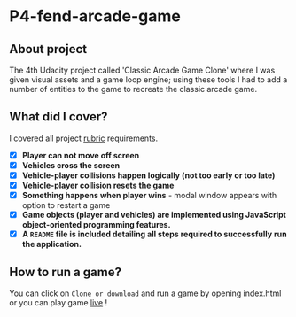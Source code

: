 # P4-fend-arcade-game

## About project
The 4th Udacity project called 'Classic Arcade Game Clone' where I was given visual assets and a game loop engine; using these tools I had to add a number of entities to the game to recreate the classic arcade game.

## What did I cover?
I covered all project [rubric](https://review.udacity.com/#!/projects/2696458597/rubric) requirements.
- [x] **Player can not move off screen**
- [x] **Vehicles cross the screen**
- [x] **Vehicle-player collisions happen logically (not too early or too late)**
- [x] **Vehicle-player collision resets the game**
- [x] **Something happens when player wins** - modal window appears with option to restart a game
- [x] **Game objects (player and vehicles) are implemented using JavaScript object-oriented programming features.**
- [x] **A `README` file is included detailing all steps required to successfully run the application.**

## How to run a game?
You can click on `Clone or download` and run a game by opening index.html or you can play game [live](https://adr1ana.github.io/P4-fend-arcade-game/) !
